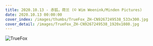 ```yaml
---
title: 2020.10.13 - 赤狐，荷兰 (© Wim Weenink/Minden Pictures)
date: 2020.10.13 00:00:00
cover_index: /images/thumbs/TrueFox_ZH-CN9267249538_533x300.jpg
cover_detail: /images/TrueFox_ZH-CN9267249538_1920x1080.jpg
---
```


![TrueFox](/images/TrueFox_ZH-CN9267249538_1920x1080.jpg)
